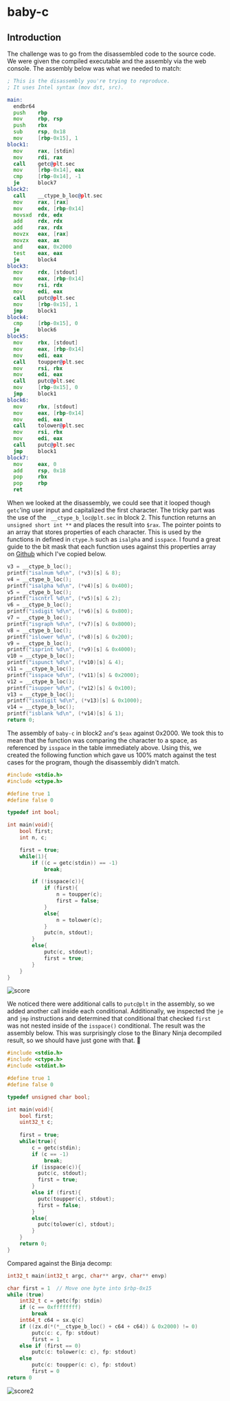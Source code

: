 # baby-c

## Introduction

The challenge was to go from the disassembled code to the source code. We were given the compiled executable and the assembly via the web console. The assembly below was what we needed to match:

```asm
; This is the disassembly you're trying to reproduce.
; It uses Intel syntax (mov dst, src).

main:
  endbr64
  push    rbp
  mov     rbp, rsp
  push    rbx
  sub     rsp, 0x18
  mov     [rbp-0x15], 1
block1:
  mov     rax, [stdin]
  mov     rdi, rax
  call    getc@plt.sec
  mov     [rbp-0x14], eax
  cmp     [rbp-0x14], -1
  je      block7
block2:
  call    __ctype_b_loc@plt.sec
  mov     rax, [rax]
  mov     edx, [rbp-0x14]
  movsxd  rdx, edx
  add     rdx, rdx
  add     rax, rdx
  movzx   eax, [rax]
  movzx   eax, ax
  and     eax, 0x2000
  test    eax, eax
  je      block4
block3:
  mov     rdx, [stdout]
  mov     eax, [rbp-0x14]
  mov     rsi, rdx
  mov     edi, eax
  call    putc@plt.sec
  mov     [rbp-0x15], 1
  jmp     block1
block4:
  cmp     [rbp-0x15], 0
  je      block6
block5:
  mov     rbx, [stdout]
  mov     eax, [rbp-0x14]
  mov     edi, eax
  call    toupper@plt.sec
  mov     rsi, rbx
  mov     edi, eax
  call    putc@plt.sec
  mov     [rbp-0x15], 0
  jmp     block1
block6:
  mov     rbx, [stdout]
  mov     eax, [rbp-0x14]
  mov     edi, eax
  call    tolower@plt.sec
  mov     rsi, rbx
  mov     edi, eax
  call    putc@plt.sec
  jmp     block1
block7:
  mov     eax, 0
  add     rsp, 0x18
  pop     rbx
  pop     rbp
  ret
```

When we looked at the disassembly, we could see that it looped though `getc`'ing user input and capitalized the first character. The tricky part was the use of the ` __ctype_b_loc@plt.sec` in block 2. This function returns an `unsigned short int **` and places the result into `$rax`. The pointer points to an array that stores properties of each character. This is used by the functions in defined in `ctype.h` such as `isalpha` and `isspace`. I found a great guide to the bit mask that each function uses against this properties array on [Github][ctype_b_loc] which I've copied below.

```c
v3 = __ctype_b_loc();
printf("isalnum %d\n", (*v3)[s] & 8);
v4 = __ctype_b_loc();
printf("isalpha %d\n", (*v4)[s] & 0x400);
v5 = __ctype_b_loc();
printf("iscntrl %d\n", (*v5)[s] & 2);
v6 = __ctype_b_loc();
printf("isdigit %d\n", (*v6)[s] & 0x800);
v7 = __ctype_b_loc();
printf("isgraph %d\n", (*v7)[s] & 0x8000);
v8 = __ctype_b_loc();
printf("islower %d\n", (*v8)[s] & 0x200);
v9 = __ctype_b_loc();
printf("isprint %d\n", (*v9)[s] & 0x4000);
v10 = __ctype_b_loc();
printf("ispunct %d\n", (*v10)[s] & 4);
v11 = __ctype_b_loc();
printf("isspace %d\n", (*v11)[s] & 0x2000);
v12 = __ctype_b_loc();
printf("isupper %d\n", (*v12)[s] & 0x100);
v13 = __ctype_b_loc();
printf("isxdigit %d\n", (*v13)[s] & 0x1000);
v14 = __ctype_b_loc();
printf("isblank %d\n", (*v14)[s] & 1);
return 0;
```

The assembly of `baby-c` in block2 `and`'s `$eax` against 0x2000. We took this to mean that the function was comparing the character to a space, as referenced by `isspace` in the table immediately above. Using this, we created the following function which gave us 100% match against the test cases for the program, though the disassembly didn't match.

```c
#include <stdio.h>
#include <ctype.h>

#define true 1
#define false 0

typedef int bool;

int main(void){
    bool first;
    int n, c;

    first = true;
    while(1){
        if ((c = getc(stdin)) == -1)
            break;

        if (!isspace(c)){
            if (first){
                n = toupper(c);
                first = false;
            }
            else{
                n = tolower(c);
            }
            putc(n, stdout);
        }
        else{
            putc(c, stdout);
            first = true;
        }
    }
}
```

![score](./resources/score.png)

We noticed there were additional calls to `putc@plt` in the assembly, so we
added another call inside each conditional. Additionally, we inspected the `je` and
`jmp` instructions and determined that conditional that checked `first` was not
nested inside of the `isspace()` conditional. The result was the assembly below.
This was surprisingly close to the Binary Ninja decompiled result, so we should
have just gone with that. :information_desk_person:

```c
#include <stdio.h>
#include <ctype.h>
#include <stdint.h>

#define true 1
#define false 0

typedef unsigned char bool;

int main(void){
    bool first;
    uint32_t c;
    
    first = true;
    while(true){
        c = getc(stdin);
        if (c == -1)
            break;
        if (isspace(c)){
          putc(c, stdout);
          first = true;
        }
        else if (first){
          putc(toupper(c), stdout);
          first = false;
        }
        else{
          putc(tolower(c), stdout);
        }
    }
    return 0;
}
```

Compared against the Binja decomp:

```c
int32_t main(int32_t argc, char** argv, char** envp)

char first = 1  // Move one byte into $rbp-0x15
while (true)
    int32_t c = getc(fp: stdin)
    if (c == 0xffffffff)
        break
    int64_t c64 = sx.q(c)
    if ((zx.d(*(*__ctype_b_loc() + c64 + c64)) & 0x2000) != 0)
        putc(c: c, fp: stdout)
        first = 1
    else if (first == 0)
        putc(c: tolower(c: c), fp: stdout)
    else
        putc(c: toupper(c: c), fp: stdout)
        first = 0
return 0
```
![score2](./resources/score2.png)

[ctype_b_loc]: https://xuanxuanblingbling.github.io/ctf/pwn/2020/05/19/calc/
